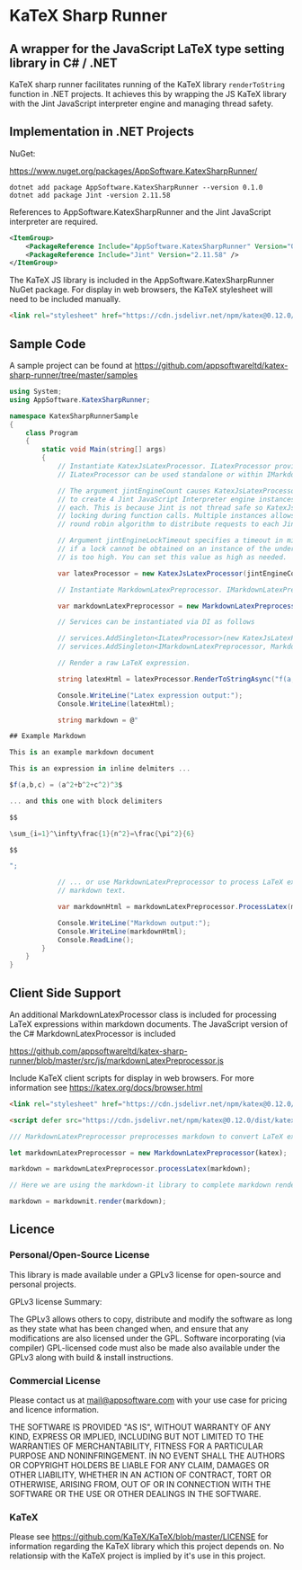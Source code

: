# KaTeX Sharp Runner

## A wrapper for the JavaScript LaTeX type setting library in C# / .NET

KaTeX sharp runner facilitates running of the KaTeX library `renderToString` function in .NET projects. It achieves this by wrapping the JS KaTeX library with the Jint JavaScript interpreter engine and managing thread safety.

## Implementation in .NET Projects

NuGet:

https://www.nuget.org/packages/AppSoftware.KatexSharpRunner/

```
dotnet add package AppSoftware.KatexSharpRunner --version 0.1.0
dotnet add package Jint -version 2.11.58
```

References to AppSoftware.KatexSharpRunner and the Jint JavaScript interpreter are required. 

```xml
<ItemGroup>
    <PackageReference Include="AppSoftware.KatexSharpRunner" Version="0.1.0" />
    <PackageReference Include="Jint" Version="2.11.58" />
</ItemGroup>
```

The KaTeX JS library is included in the AppSoftware.KatexSharpRunner NuGet package. For display in web browsers, the KaTeX stylesheet will need to be included manually.

```html
<link rel="stylesheet" href="https://cdn.jsdelivr.net/npm/katex@0.12.0/dist/katex.min.css" integrity="sha384-AfEj0r4/OFrOo5t7NnNe46zW/tFgW6x/bCJG8FqQCEo3+Aro6EYUG4+cU+KJWu/X" crossorigin="anonymous">

```

## Sample Code

A sample project can be found at https://github.com/appsoftwareltd/katex-sharp-runner/tree/master/samples

```csharp
using System;
using AppSoftware.KatexSharpRunner;

namespace KatexSharpRunnerSample
{
    class Program
    {
        static void Main(string[] args)
        {
            // Instantiate KatexJsLatexProcessor. ILatexProcessor provides parsing for raw LaTeX strings.
            // ILatexProcessor can be used standalone or within IMarkdownLatexPreprocessor

            // The argument jintEngineCount causes KatexJsLatexProcessor
            // to create 4 Jint JavaScript Interpreter engine instances and load the KaTeX JS library into
            // each. This is because Jint is not thread safe so KatexJsLatexProcessor manages thread safety 
            // locking during function calls. Multiple instances allows for concurrent processing using a
            // round robin algorithm to distribute requests to each Jint engine.

            // Argument jintEngineLockTimeout specifies a timeout in milliseconds after which an exception will be thrown
            // if a lock cannot be obtained on an instance of the underlying Jint engine if the load on KatexJsLatexProcessor
            // is too high. You can set this value as high as needed.

            var latexProcessor = new KatexJsLatexProcessor(jintEngineCount: 4, jintEngineLockTimeout: 2000);

            // Instantiate MarkdownLatexPreprocessor. IMarkdownLatexPreprocessor provides parsing for LaTeX strings in markdown text.

            var markdownLatexPreprocessor = new MarkdownLatexPreprocessor(latexProcessor);

            // Services can be instantiated via DI as follows

            // services.AddSingleton<ILatexProcessor>(new KatexJsLatexProcessor(4, 2000));
            // services.AddSingleton<IMarkdownLatexPreprocessor, MarkdownLatexPreprocessor>();

            // Render a raw LaTeX expression. 

            string latexHtml = latexProcessor.RenderToStringAsync("f(a,b,c) = (a^2+b^2+c^2)^3").Result;

            Console.WriteLine("Latex expression output:");
            Console.WriteLine(latexHtml);

            string markdown = @"

## Example Markdown

This is an example markdown document

This is an expression in inline delmiters ...

$f(a,b,c) = (a^2+b^2+c^2)^3$

... and this one with block delimiters

$$

\sum_{i=1}^\infty\frac{1}{n^2}=\frac{\pi^2}{6}

$$

";

            // ... or use MarkdownLatexPreprocessor to process LaTeX expressions within
            // markdown text. 

            var markdownHtml = markdownLatexPreprocessor.ProcessLatex(markdown);

            Console.WriteLine("Markdown output:");
            Console.WriteLine(markdownHtml);
            Console.ReadLine();
        }
    }
}
```

## Client Side Support

An additional MarkdownLatexProcessor class is included for processing LaTeX expressions within markdown documents. The JavaScript version of the C# MarkdownLatexProcessor is included 

https://github.com/appsoftwareltd/katex-sharp-runner/blob/master/src/js/markdownLatexPreprocessor.js

Include KaTeX client scripts for display in web browsers. For more information see https://katex.org/docs/browser.html


```html
<link rel="stylesheet" href="https://cdn.jsdelivr.net/npm/katex@0.12.0/dist/katex.min.css" integrity="sha384-AfEj0r4/OFrOo5t7NnNe46zW/tFgW6x/bCJG8FqQCEo3+Aro6EYUG4+cU+KJWu/X" crossorigin="anonymous">

<script defer src="https://cdn.jsdelivr.net/npm/katex@0.12.0/dist/katex.min.js" integrity="sha384-g7c+Jr9ZivxKLnZTDUhnkOnsh30B4H0rpLUpJ4jAIKs4fnJI+sEnkvrMWph2EDg4" crossorigin="anonymous"></script>

```

```js
/// MarkdownLatexPreprocessor preprocesses markdown to convert LaTeX expressions to HTML before handing off to a markdown rendering library.

let markdownLatexPreprocessor = new MarkdownLatexPreprocessor(katex);

markdown = markdownLatexPreprocessor.processLatex(markdown);

// Here we are using the markdown-it library to complete markdown rendering. https://github.com/markdown-it/markdown-it

markdown = markdownit.render(markdown);

```

## Licence

### Personal/Open-Source License

This library is made available under a GPLv3 license for open-source and personal projects.

GPLv3 license Summary:

The GPLv3 allows others to copy, distribute and modify the software as long as they state what has been changed when, and ensure that any modifications are also licensed under the GPL. Software incorporating (via compiler) GPL-licensed code must also be made also available under the GPLv3 along with build & install instructions.

### Commercial License

Please contact us at mail@appsoftware.com with your use case for pricing and licence information.

THE SOFTWARE IS PROVIDED "AS IS", WITHOUT WARRANTY OF ANY KIND, EXPRESS OR
IMPLIED, INCLUDING BUT NOT LIMITED TO THE WARRANTIES OF MERCHANTABILITY,
FITNESS FOR A PARTICULAR PURPOSE AND NONINFRINGEMENT. IN NO EVENT SHALL THE
AUTHORS OR COPYRIGHT HOLDERS BE LIABLE FOR ANY CLAIM, DAMAGES OR OTHER
LIABILITY, WHETHER IN AN ACTION OF CONTRACT, TORT OR OTHERWISE, ARISING FROM,
OUT OF OR IN CONNECTION WITH THE SOFTWARE OR THE USE OR OTHER DEALINGS IN THE
SOFTWARE.

### KaTeX

Please see https://github.com/KaTeX/KaTeX/blob/master/LICENSE for information regarding the KaTeX library which this project depends on. No relationsip with the KaTeX project is implied by it's use in this project.